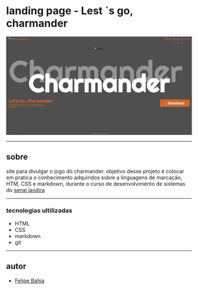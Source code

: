 # landing page - Lest `s go, charmander

![](./screenshot/image.png)


----

## sobre 
site para divulgar o jogo do charmander. objetivo desse projeto é colocar em pratica o conhecimento adquiridos sobre a linguagens de marcação, HTM, CSS e markdown, durante o curso de desenvolvimento de sistemas do [senai jandira](https://sp.senai.br/unidade/jandira/)

---

### tecnologias ultilizadas
- HTML
- CSS
- markdown
- git

---
## autor 

- [Felipe Bahia](https://www.linkedin.com/in/felipe-bahia-430711324/)